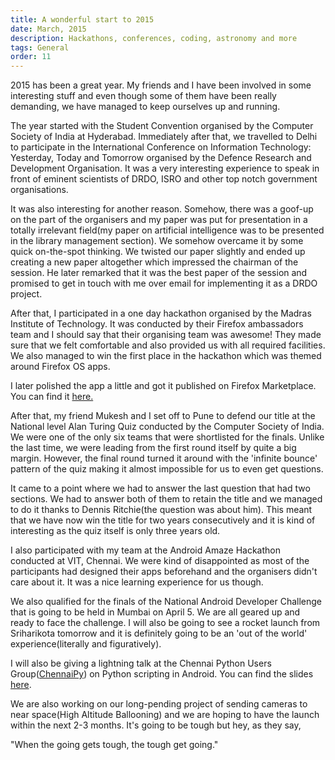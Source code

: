 ```yaml
---
title: A wonderful start to 2015 
date: March, 2015
description: Hackathons, conferences, coding, astronomy and more
tags: General
order: 11
---
```


2015 has been a great year. My friends and I have been involved in some interesting stuff and even though some of them have been really demanding, we have managed to keep ourselves up and running.

The year started with the Student Convention organised by the Computer Society of India at Hyderabad. Immediately after that, we travelled to Delhi to participate in the International Conference on Information Technology: Yesterday, Today and Tomorrow organised by the Defence Research and Development Organisation. It was a very interesting experience to speak in front of eminent scientists of DRDO, ISRO and other top notch government organisations.

It was also interesting for another reason. Somehow, there was a goof-up on the part of the organisers and my paper was put for presentation in a totally irrelevant field(my paper on artificial intelligence was to be presented in the library management section). We somehow overcame it by some quick on-the-spot thinking. We twisted our paper slightly and ended up creating a new paper altogether which impressed the chairman of the session. He later remarked that it was the best paper of the session and promised to get in touch with me over email for implementing it as a DRDO project.

After that, I participated in a one day hackathon organised by the Madras Institute of Technology. It was conducted by their Firefox ambassadors team and I should say that their organising team was awesome! They made sure that we felt comfortable and also provided us with all required facilities. We also managed to win the first place in the hackathon which was themed around Firefox OS apps.

I later polished the app a little and got it published on Firefox Marketplace. You can find it [here.](https://marketplace.firefox.com/app/transit-guide)

After that, my friend Mukesh and I set off to Pune to defend our title at the National level Alan Turing Quiz conducted by the Computer Society of India. We were one of the only six teams that were shortlisted for the finals. Unlike the last time, we were leading from the first round itself by quite a big margin. However, the final round turned it around with the 'infinite bounce' pattern of the quiz making it almost impossible for us to even get questions.

It came to a point where we had to answer the last question that had two sections. We had to answer both of them to retain the title and we managed to do it thanks to Dennis Ritchie(the question was about him). This meant that we have now win the title for two years consecutively and it is kind of interesting as the quiz itself is only three years old.

I also participated with my team at the Android Amaze Hackathon conducted at VIT, Chennai. We were kind of disappointed as most of the participants had designed their apps beforehand and the organisers didn't care about it. It was a nice learning experience for us though.

We also qualified for the finals of the National Android Developer Challenge that is going to be held in Mumbai on April 5\. We are all geared up and ready to face the challenge. I will also be going to see a rocket launch from Sriharikota tomorrow and it is definitely going to be an 'out of the world' experience(literally and figuratively).

I will also be giving a lightning talk at the Chennai Python Users Group([ChennaiPy](http://chennaipy.org)) on Python scripting in Android. You can find the slides [here](https://speakerdeck.com/astronomersiva/python-scripting-in-android-with-sl4a).

We are also working on our long-pending project of sending cameras to near space(High Altitude Ballooning) and we are hoping to have the launch within the next 2-3 months. It's going to be tough but hey, as they say,

<div class="text-center">"When the going gets tough, the tough get going."</div>
